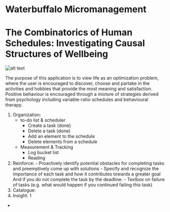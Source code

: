# Waterbuffalo Micromanagement
# The Combinatorics of Human Schedules: Investigating Causal Structures of Wellbeing  

![alt text](https://raw.githubusercontent.com/waterbuffalo13/wms2/master/multi_page/assets/Capture.PNG)



The purpose of this application is to view life as an optimization problem, where the user is encouraged to discover, choose and partake in the activities and hobbies that provide the most meaning and satisfaction. Positive behaviour is encouraged through a mixture of strategies derived from psychology including variable-ratio schedules and behavioural therapy. 

1. Organization:
   - to-do list & scheduler
      - Create a task (done)
     - Delete a task (done)
     - Add an element to the schedule
     - Delete elements from a schedule
   - Measurement & Tracking
     - Log bucket list
     - Reading
2.  Reinforce:
        - Proactively identify potential obstacles for completing tasks and preemptively come up with solutions
        - Specify and recognize the importance of each task and how it contributes towards a greater goal
      And if you do not complete the task by the deadline: 
        - Textbox on failure of tasks (e.g. what would happen if you continued failing this task)
3. Catalogue: 
4. Insight: 
1
-
